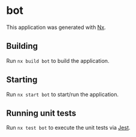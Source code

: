 # bot

This application was generated with [Nx](https://nx.dev).

## Building

Run `nx build bot` to build the application.

## Starting

Run `nx start bot` to start/run the application.

## Running unit tests

Run `nx test bot` to execute the unit tests via [Jest](https://jestjs.io).
